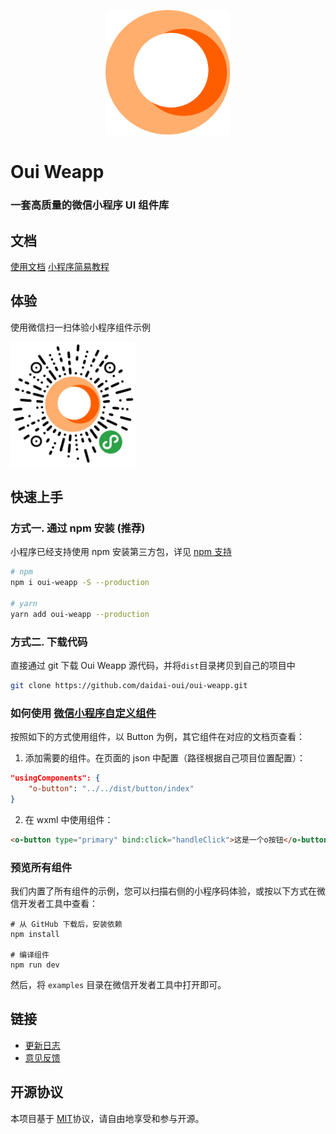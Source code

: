 <p align="center">
    <a href="https://daidai-oui.github.io/oui-weapp">
        <img width="200" src="./assets/logo.png">
    </a>
</p>

# Oui Weapp

### 一套高质量的微信小程序 UI 组件库

## 文档
[使用文档](https://daidai-oui.github.io/oui-weapp)
[小程序简易教程](https://mp.weixin.qq.com/debug/wxadoc/dev/)

## 体验
使用微信扫一扫体验小程序组件示例

<img width="200" src="./assets/oui.jpg">

## 快速上手

### 方式一. 通过 npm 安装 (推荐)

小程序已经支持使用 npm 安装第三方包，详见 [npm 支持](https://developers.weixin.qq.com/miniprogram/dev/devtools/npm.html?search-key=npm)

```bash
# npm
npm i oui-weapp -S --production

# yarn
yarn add oui-weapp --production
```

### 方式二. 下载代码

直接通过 git 下载 Oui Weapp 源代码，并将`dist`目录拷贝到自己的项目中
```bash
git clone https://github.com/daidai-oui/oui-weapp.git
```

### 如何使用 [微信小程序自定义组件](https://developers.weixin.qq.com/miniprogram/dev/framework/custom-component/)
按照如下的方式使用组件，以 Button 为例，其它组件在对应的文档页查看：

1. 添加需要的组件。在页面的 json 中配置（路径根据自己项目位置配置）：
```json
"usingComponents": {
    "o-button": "../../dist/button/index"
}
```
2. 在 wxml 中使用组件：
```html
<o-button type="primary" bind:click="handleClick">这是一个o按钮</o-button>
```

### 预览所有组件
我们内置了所有组件的示例，您可以扫描右侧的小程序码体验，或按以下方式在微信开发者工具中查看：

```shell
# 从 GitHub 下载后，安装依赖
npm install

# 编译组件
npm run dev
```
然后，将 `examples` 目录在微信开发者工具中打开即可。

## 链接

* [更新日志](https://github.com/daidai-oui/oui-weapp/blob/dev/docs/markdown/changelog.md)
* [意见反馈](https://github.com/daidai-oui/oui-weapp/issues)

## 开源协议

本项目基于 [MIT](https://zh.wikipedia.org/wiki/MIT%E8%A8%B1%E5%8F%AF%E8%AD%89)协议，请自由地享受和参与开源。